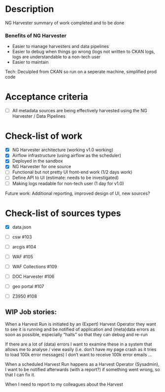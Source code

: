 # Description

NG Harvester summary of work completed and to be done

### Benefits of NG Harvester

 - Easier to manage harvesters and data pipelines
 - Easier to debug when things go wrong (logs not written to CKAN logs, logs are understandable to a non-tech user
 - Easier to maintain

Tech: Deculpled from CKAN so run on a seperate machine, simplified prod code


# Acceptance criteria 
 - [ ] All metadata sources are being effectively harvested using the NG Harvester / Data Pipelines

# Check-list of work
 - [x] NG Harvester architecture (working v1.0 working)
 - [x] Airflow infrastructure (using airflow as the scheduler) 
 - [x] Deployed in the sandbox
 - [x] NG Harvester for one source
 - [ ] Functional but not pretty UI front-end work (1/2 days work)
 - [ ] Define API to UI (estimate: needs to be investigated) 
 - [ ] Making logs readable for non-tech user (1 day for v1.0)

Future work: 
Additional reporting, improved design of UI, new sources?


# Check-list of sources types
 - [x] data.json
 - [ ] csw #103
 - [ ] arcgis #104
 - [ ] WAF #105
 - [ ] WAF Collections #109
 - [ ] DOC Harvester #106
 - [ ] geo portal #107
 - [ ] Z3950 #108
 
 
 
 
## WIP Job stories: 

When a Harvest Run is initiated by an (Expert) Harvest Operator they want to see it is running and be notified of application and (meta)data errors as soon as possible, especially “halts” so that they can debug and re-run
 
If there are a lot of (data) errors I want to examine these in a system that allows me to analyse / view easily (i.e. don’t have my page crash as it tries to load 100k error messages)
I don’t want to receive 100k error emails … 
 
When a scheduled Harvest Run happens as a Harvest Operator (Sysadmin), I want to be notified afterwards (with a report?) if something went wrong, so that I can fix it. 
 
When I need to report to my colleagues about the Harvest



